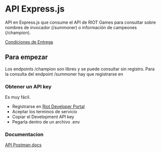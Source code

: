 # API Express.js

API en Express.js que consume el API de RIOT Games para consultar sobre nombres de invocador (/summoner) o información de campeones (/champion).

[Condiciones de Entrega](condiciones-entrega-api.pdf)

## Para empezar

Los endpoints /champion son libres y se puede consultar sin registro.
Para la consulta del endpoint /summoner hay que registrarse en 

### Obtener un API key

Es muy fácil.
- Registrarse en [Riot Developer Portal](https://developer.riotgames.com/)
- Aceptar los terminos de servicio
- Copiar el Development API key
- Pegarla dentro de un archivo .env

### Documentacion

[API Postman docs](https://documenter.getpostman.com/view/23525710/2s83S87WAK)